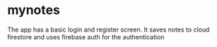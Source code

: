 # mynotes

The app has a basic login and register screen. It saves notes to cloud firestore and uses firebase auth for the authentication
